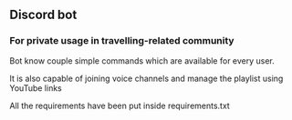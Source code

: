 ## Discord bot
### For private usage in travelling-related community

Bot know couple simple commands which are available for every user.

It is also capable of joining voice channels and manage the playlist using YouTube links

All the requirements have been put inside requirements.txt
